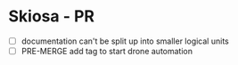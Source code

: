 # Skiosa - PR
- [ ] documentation can't be split up into smaller logical units
- [ ] PRE-MERGE add tag to start drone automation